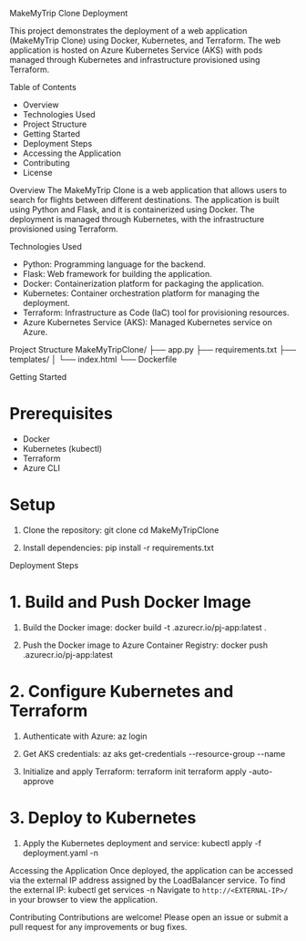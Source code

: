 MakeMyTrip Clone Deployment

This project demonstrates the deployment of a web application (MakeMyTrip Clone) using Docker, Kubernetes, and Terraform. The web application is hosted on Azure Kubernetes Service (AKS) with pods managed through Kubernetes and infrastructure provisioned using Terraform.

 Table of Contents
- Overview
- Technologies Used
- Project Structure
- Getting Started
- Deployment Steps
- Accessing the Application
- Contributing
- License

 Overview
The MakeMyTrip Clone is a web application that allows users to search for flights between different destinations. The application is built using Python and Flask, and it is containerized using Docker. The deployment is managed through Kubernetes, with the infrastructure provisioned using Terraform.

 Technologies Used
- Python: Programming language for the backend.
- Flask: Web framework for building the application.
- Docker: Containerization platform for packaging the application.
- Kubernetes: Container orchestration platform for managing the deployment.
- Terraform: Infrastructure as Code (IaC) tool for provisioning resources.
- Azure Kubernetes Service (AKS): Managed Kubernetes service on Azure.

 Project Structure
MakeMyTripClone/
├── app.py
├── requirements.txt
├── templates/
│   └── index.html
└── Dockerfile

 Getting Started

# Prerequisites
- Docker
- Kubernetes (kubectl)
- Terraform
- Azure CLI

# Setup
1. Clone the repository:
   git clone <repository-url>
   cd MakeMyTripClone

2. Install dependencies:
   pip install -r requirements.txt

 Deployment Steps

# 1. Build and Push Docker Image
1. Build the Docker image:
   docker build -t <registry-name>.azurecr.io/pj-app:latest .

2. Push the Docker image to Azure Container Registry:
   docker push <registry-name>.azurecr.io/pj-app:latest

# 2. Configure Kubernetes and Terraform
1. Authenticate with Azure:
   az login
2. Get AKS credentials:
   az aks get-credentials --resource-group <resource-group> --name <aks-cluster-name>

3. Initialize and apply Terraform:
  terraform init
   terraform apply -auto-approve

# 3. Deploy to Kubernetes
1. Apply the Kubernetes deployment and service:
   kubectl apply -f deployment.yaml -n <namespace>


 Accessing the Application
Once deployed, the application can be accessed via the external IP address assigned by the LoadBalancer service. To find the external IP:
kubectl get services -n <namespace>
Navigate to `http://<EXTERNAL-IP>/` in your browser to view the application.

Contributing
Contributions are welcome! Please open an issue or submit a pull request for any improvements or bug fixes.
